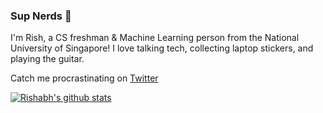 ### Sup Nerds 👋

I'm Rish, a CS freshman & Machine Learning person from the National University of Singapore! I love talking tech, collecting laptop stickers, and playing the guitar.

Catch me procrastinating on [Twitter](https://twitter.com/rishabh16_)

[![Rishabh's github stats](https://github-readme-stats.vercel.app/api?username=rish-16&show_icons=true&theme=dark&hide=issues,contribs)](https://github.com/anuraghazra/github-readme-stats)
